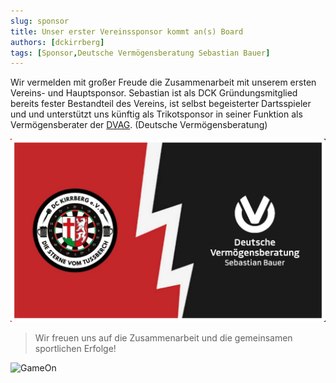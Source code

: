 ```yaml
---
slug: sponsor
title: Unser erster Vereinssponsor kommt an(s) Board
authors: [dckirrberg]
tags: [Sponsor,Deutsche Vermögensberatung Sebastian Bauer]
---
```


Wir vermelden mit großer Freude die Zusammenarbeit mit unserem ersten Vereins- und Hauptsponsor.
Sebastian ist als DCK Gründungsmitglied bereits fester Bestandteil des Vereins, ist selbst begeisterter Dartsspieler 
und und unterstützt uns künftig als Trikotsponsor in seiner Funktion als Vermögensberater der <a href="https://www.dvag.de/sebastian.bauer/index.html">DVAG</a>. (Deutsche Vermögensberatung)



![Uebergabe](./dck_dvag2.png)
> Wir freuen uns auf die Zusammenarbeit und die gemeinsamen sportlichen Erfolge!

![GameOn](./markus_seb.png)